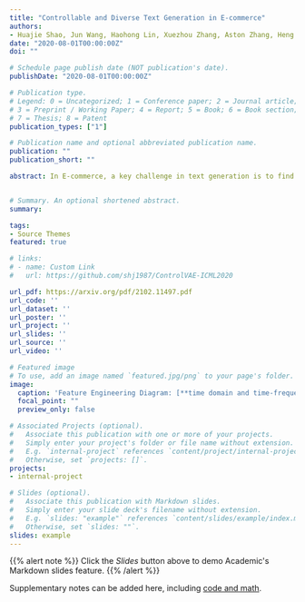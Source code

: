 ```yaml
---
title: "Controllable and Diverse Text Generation in E-commerce"
authors:
- Huajie Shao, Jun Wang, Haohong Lin, Xuezhou Zhang, Aston Zhang, Heng Ji, Tarek Abdelzaher
date: "2020-08-01T00:00:00Z"
doi: ""

# Schedule page publish date (NOT publication's date).
publishDate: "2020-08-01T00:00:00Z"

# Publication type.
# Legend: 0 = Uncategorized; 1 = Conference paper; 2 = Journal article;
# 3 = Preprint / Working Paper; 4 = Report; 5 = Book; 6 = Book section;
# 7 = Thesis; 8 = Patent
publication_types: ["1"]

# Publication name and optional abbreviated publication name.
publication: ""
publication_short: ""

abstract: In E-commerce, a key challenge in text generation is to find a good trade-off between word diversity and accuracy (relevance) in order to make generated text appear more natural and human-like. In order to improve the relevance of generated results, conditional text generators were developed that use input keywords or attributes to produce the corresponding text. Prior work, however, do not finely control the diversity of automatically generated sentences. For example, it does not control the order of keywords to put more relevant ones first. Moreover, it does not explicitly control the balance between diversity and accuracy. To remedy these problems, we propose a fine-grained controllable generative model, called~\textit{Apex}, that uses an algorithm borrowed from automatic control (namely, a variant of the \textit{proportional, integral, and derivative (PID) controller}) to precisely manipulate the diversity/accuracy trade-off of generated text. The algorithm is injected into a Conditional Variational Autoencoder (CVAE), allowing \textit{Apex} to control both (i) the order of keywords in the generated sentences (conditioned on the input keywords and their order), and (ii) the trade-off between diversity and accuracy. Evaluation results on real-world datasets show that the proposed method outperforms existing generative models in terms of diversity and relevance. Apex is currently deployed to generate production descriptions and item recommendation reasons in Taobao owned by Alibaba, the largest E-commerce platform in China. The A/B production test results show that our method improves click-through rate (CTR) by 13.17\% compared to the existing method for production descriptions. For item recommendation reason, it is able to increase CTR by 6.89\% and 1.42\% compared to user reviews and top-K item recommendation without reviews, respectively.


# Summary. An optional shortened abstract.
summary: 

tags:
- Source Themes
featured: true

# links:
# - name: Custom Link
#   url: https://github.com/shj1987/ControlVAE-ICML2020

url_pdf: https://arxiv.org/pdf/2102.11497.pdf
url_code: ''
url_dataset: ''
url_poster: ''
url_project: ''
url_slides: ''
url_source: ''
url_video: ''

# Featured image
# To use, add an image named `featured.jpg/png` to your page's folder. 
image:
  caption: 'Feature Engineering Diagram: [**time domain and time-frequency domain**](https://unsplash.com/photos/s9CC2SKySJM)'
  focal_point: ""
  preview_only: false

# Associated Projects (optional).
#   Associate this publication with one or more of your projects.
#   Simply enter your project's folder or file name without extension.
#   E.g. `internal-project` references `content/project/internal-project/index.md`.
#   Otherwise, set `projects: []`.
projects:
- internal-project

# Slides (optional).
#   Associate this publication with Markdown slides.
#   Simply enter your slide deck's filename without extension.
#   E.g. `slides: "example"` references `content/slides/example/index.md`.
#   Otherwise, set `slides: ""`.
slides: example
---
```


{{% alert note %}}
Click the *Slides* button above to demo Academic's Markdown slides feature.
{{% /alert %}}

Supplementary notes can be added here, including [code and math](https://sourcethemes.com/academic/docs/writing-markdown-latex/).
